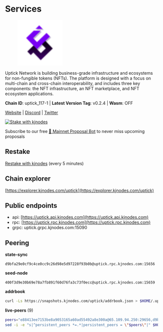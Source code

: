 # Services

<figure><img src="https://raw.githubusercontent.com/kj89/cosmos-images/main/logos/uptick.png" width="150" alt=""><figcaption></figcaption></figure>

Uptick Network is building business-grade infrastructure and  ecosystems for non-fungible tokens (NFTs). The platform is  designed with a focus on multi-chain and cross-chain interoperability,  and includes three key components: the NFT infrastructure, an NFT  marketplace, and NFT ecosystem applications.

**Chain ID**: uptick_117-1 | **Latest Version Tag**: v0.2.4 | **Wasm**: OFF

[Website](https://uptick.network) | [Discord](https://discord.gg/UzeHS7fu5H) | [Twitter](https://twitter.com/uptickproject)

[![Stake with kjnodes](https://i.ibb.co/cr44Q8j/button-stake-with-kjnodes.png)](https://restake.app/uptick/uptickvaloper1jqpaf0vgzlxvjx5meq8huweuv2nguqe20seefq)

Subscribe to our free [🤖 Mainnet Proposal Bot](https://t.me/kjnodes_proposal_bot) to never miss upcoming proposals

## Restake

[Restake with kjnodes](https://restake.app/uptick/uptickvaloper1jqpaf0vgzlxvjx5meq8huweuv2nguqe20seefq) (every 5 minutes)
## Chain explorer
[https://explorer.kjnodes.com/uptick](https://explorer.kjnodes.com/uptick)

## Public endpoints

* api: [https://uptick.api.kjnodes.com](https://uptick.api.kjnodes.com)
* rpc: [https://uptick.rpc.kjnodes.com](https://uptick.rpc.kjnodes.com)
* grpc: uptick.grpc.kjnodes.com:15090

## Peering

**state-sync**

```text
d9bfa29e0cf9c4ce0cc9c26d98e5d97228f93b0b@uptick.rpc.kjnodes.com:15656
```

**seed-node**

```text
400f3d9e30b69e78a7fb891f60d76fa3c73f0ecc@uptick.rpc.kjnodes.com:15659
```

**addrbook**
```bash
curl -Ls https://snapshots.kjnodes.com/uptick/addrbook.json > $HOME/.uptickd/config/addrbook.json
```

**live-peers** (9)
```bash
peers="e88413ee7153be8a9053165a60ad55492a8e300a@65.109.94.250:29656,d9bfa29e0cf9c4ce0cc9c26d98e5d97228f93b0b@65.109.88.38:15656,024a9c6eb41193e7fc76544572c0a8370e80e953@65.109.92.240:3156,a5408575fc327823f73c153d9f89c932ac30a335@141.94.141.144:28056,29269b318b35005b4ac39d010cbc3c41a5ab0833@185.144.99.33:26656,e8704845eaa0f3d39fcdc9c4065f3beb344384db@142.132.152.46:27656,250c98d4975ae9a12ed7dfcd5a7cf76b470e49a6@65.21.108.180:26656,4914c40a9441895f355c600f38ed94756782ab99@146.59.81.204:27856,bb6aaef7667af68862ee582085c2e9dd2b568d86@54.254.135.200:26656"
sed -i -e "s|^persistent_peers *=.*|persistent_peers = \"$peers\"|" $HOME/.uptickd/config/config.toml
```
